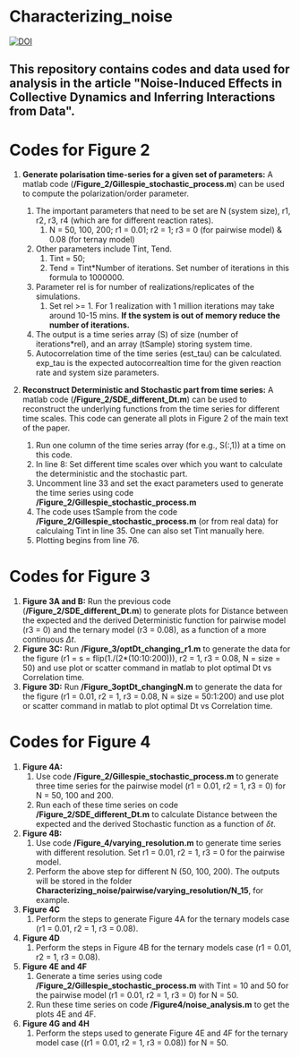 # Characterizing_noise



[![DOI](https://zenodo.org/badge/210269637.svg)](https://zenodo.org/record/3893644)


## This repository contains codes and data used for analysis in the article "Noise-Induced Effects in Collective Dynamics and Inferring Interactions from Data".

# Codes for Figure 2

1. **Generate polarisation time-series for a given set of parameters:** A matlab code (__/Figure_2/Gillespie_stochastic_process.m__) can be used to compute the polarization/order parameter.
	1. The important parameters that need to be set are N (system size), r1, r2, r3, r4 (which are for different reaction rates).
		1. N = 50, 100, 200; r1 = 0.01; r2 = 1; r3 = 0 (for pairwise model) & 0.08 (for ternay model)
	2. Other parameters include Tint, Tend.
		1. Tint = 50; 
		2. Tend = Tint*Number of iterations. Set number of iterations in this formula to 1000000.
	3. Parameter rel is for number of realizations/replicates of the simulations. 
		1. Set rel >= 1. For 1 realization with 1 million iterations may take around 10-15 mins. **If the system is out of memory reduce the number of iterations.**
	4. The output is a time series array (S) of size (number of iterations*rel), and an array (tSample) storing system time.
	5. Autocorrelation time of the time series (est_tau) can be calculated. exp_tau is the expected autocorrealtion time for the given reaction rate and system size parameters.
	
2. **Reconstruct Deterministic and Stochastic part from time series:** A matlab code (__/Figure_2/SDE_different_Dt.m__) can be used to reconstruct the underlying functions from the time series for different time scales. This code can generate all plots in Figure 2 of the main text of the paper.
	1. Run one column of the time series array (for e.g., S(:,1)) at a time on this code.
	2. In line 8: Set different time scales over which you want to calculate the deterministic and the stochastic part.
	3. Uncomment line 33 and set the exact parameters used to generate the time series using code __/Figure_2/Gillespie_stochastic_process.m__
	4. The code uses tSample from the code __/Figure_2/Gillespie_stochastic_process.m__ (or from real data) for calculaing Tint in line 35. One can also set Tint manually here.
	5. Plotting begins from line 76.
	
# Codes for Figure 3

1. **Figure 3A and B:** Run the previous code (__/Figure_2/SDE_different_Dt.m__) to generate plots for Distance between the expected and the derived Deterministic function for pairwise model (r3 = 0) and the ternary model (r3 = 0.08), as a function of a more continuous $\Delta t$.
2. **Figure 3C:** Run __/Figure_3/optDt_changing_r1.m__ to generate the data for the figure (r1 = s = flip(1./(2*(10:10:200))), r2 = 1, r3 = 0.08, N = size = 50) and use plot or scatter command in matlab to plot optimal Dt vs Correlation time.
3. **Figure 3D:** Run __/Figure_3optDt_changingN.m__ to generate the data for the figure (r1 = 0.01, r2 = 1, r3 = 0.08, N = size = 50:1:200) and use plot or scatter command in matlab to plot optimal Dt vs Correlation time.

# Codes for Figure 4

1. **Figure 4A:** 
	1. Use code __/Figure_2/Gillespie_stochastic_process.m__ to generate three time series for the pairwise model (r1 = 0.01, r2 = 1, r3 = 0) for N = 50, 100 and 200.
	2. Run each of these time series on code __/Figure_2/SDE_different_Dt.m__ to calculate Distance between the expected and the derived Stochastic function as a function of $\delta t$.
2. **Figure 4B:**
	1. Use code __/Figure_4/varying_resolution.m__ to generate time series with different resolution. Set r1 = 0.01, r2 = 1, r3 = 0 for the pairwise model.
	2. Perform the above step for different N (50, 100, 200). The outputs will be stored in the folder __Characterizing_noise/pairwise/varying_resolution/N_15__, for example. 
3. **Figure 4C**
	1. Perform the steps to generate Figure 4A for the ternary models case (r1 = 0.01, r2 = 1, r3 = 0.08).
4. **Figure 4D**
	1. Perform the steps in Figure 4B for the ternary models case (r1 = 0.01, r2 = 1, r3 = 0.08).
5. **Figure 4E and 4F**
	1. Generate a time series using code __/Figure_2/Gillespie_stochastic_process.m__ with Tint = 10 and 50 for the pairwise model (r1 = 0.01, r2 = 1, r3 = 0) for N = 50.
	2. Run these time series on code __/Figure4/noise_analysis.m__ to get the plots 4E and 4F.
6. **Figure 4G and 4H**
	1. Perform the steps used to generate Figure 4E and 4F for the ternary model case ((r1 = 0.01, r2 = 1, r3 = 0.08)) for N = 50.

